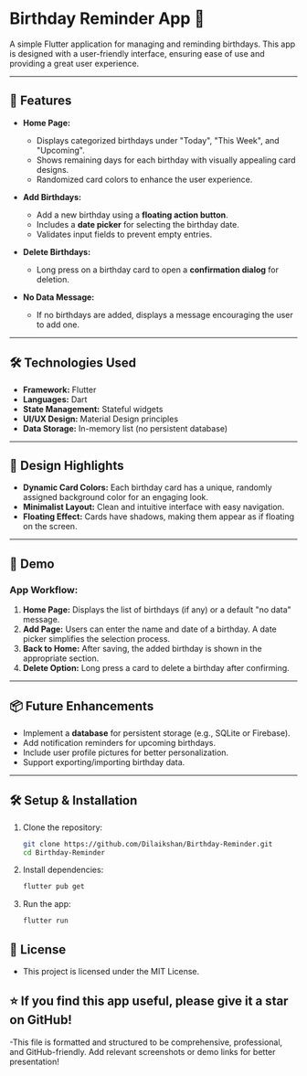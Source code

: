 # Birthday Reminder App 🎂  

A simple Flutter application for managing and reminding birthdays. This app is designed with a user-friendly interface, ensuring ease of use and providing a great user experience.  

---

## 📱 Features  
- **Home Page:**  
  - Displays categorized birthdays under "Today", "This Week", and "Upcoming".  
  - Shows remaining days for each birthday with visually appealing card designs.  
  - Randomized card colors to enhance the user experience.  

- **Add Birthdays:**  
  - Add a new birthday using a **floating action button**.  
  - Includes a **date picker** for selecting the birthday date.  
  - Validates input fields to prevent empty entries.  

- **Delete Birthdays:**  
  - Long press on a birthday card to open a **confirmation dialog** for deletion.  

- **No Data Message:**  
  - If no birthdays are added, displays a message encouraging the user to add one.  

---

## 🛠️ Technologies Used  
- **Framework:** Flutter  
- **Languages:** Dart  
- **State Management:** Stateful widgets  
- **UI/UX Design:** Material Design principles  
- **Data Storage:** In-memory list (no persistent database)  

---

## 🎨 Design Highlights  
- **Dynamic Card Colors:** Each birthday card has a unique, randomly assigned background color for an engaging look.  
- **Minimalist Layout:** Clean and intuitive interface with easy navigation.  
- **Floating Effect:** Cards have shadows, making them appear as if floating on the screen.  

---

## 🎥 Demo  

### App Workflow:  
1. **Home Page:** Displays the list of birthdays (if any) or a default "no data" message.  
2. **Add Page:** Users can enter the name and date of a birthday. A date picker simplifies the selection process.  
3. **Back to Home:** After saving, the added birthday is shown in the appropriate section.  
4. **Delete Option:** Long press a card to delete a birthday after confirming.  

---

## 📦 Future Enhancements  
- Implement a **database** for persistent storage (e.g., SQLite or Firebase).  
- Add notification reminders for upcoming birthdays.  
- Include user profile pictures for better personalization.  
- Support exporting/importing birthday data.  

---

## 🛠️ Setup & Installation  

1. Clone the repository:  
   ```bash  
   git clone https://github.com/Dilaikshan/Birthday-Reminder.git 
   cd Birthday-Reminder
2. Install dependencies:
   ```bash  
   flutter pub get   
4. Run the app:
   ```bash  
   flutter run  
## 📜 License
 - This project is licensed under the MIT License.

## ⭐ If you find this app useful, please give it a star on GitHub!
 -This file is formatted and structured to be comprehensive, professional, and GitHub-friendly. Add relevant screenshots or demo links for better presentation!
 
   

